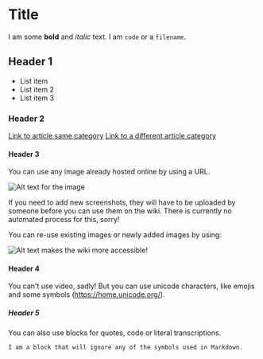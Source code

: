 # Title

I am some **bold** and *italic* text. I am `code` or a `filename`.

## Header 1

- List item
- List item 2
- List item 3

### Header 2

[Link to article same category](article-name)
[Link to a different article category](../characters/character-name)

#### Header 3

You can use any image already hosted online by using a URL.

![Alt text for the image](ONLINE-LINK)

If you need to add new screenshots, they will have to be uploaded by someone before
you can use them on the wiki. There is currently no automated process for this, sorry!

You can re-use existing images or newly added images by using:

![Alt text makes the wiki more accessible!](../Resources/folder/filename.extension)

#### Header 4

You can't use video, sadly! But you can use unicode characters, like emojis and some symbols (https://home.unicode.org/).

##### Header 5

You can also use blocks for quotes, code or literal transcriptions.

```
I am a block that will ignore any of the symbols used in Markdown.
```